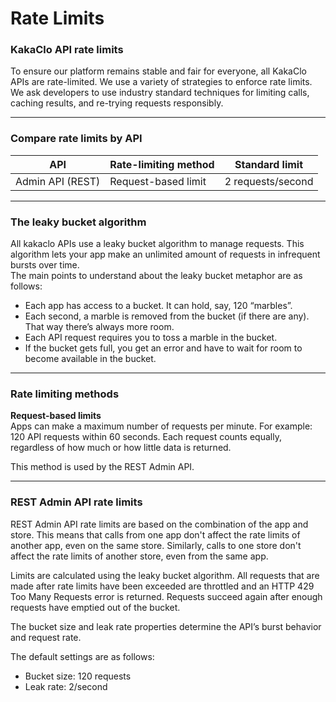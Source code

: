 # Rate Limits

### **KakaClo API rate limits**

To ensure our platform remains stable and fair for everyone, all KakaClo APIs are rate-limited. We use a variety of strategies to enforce rate limits. We ask developers to use industry standard techniques for limiting calls, caching results, and re-trying requests responsibly.

***

### **Compare rate limits by API**

| API              | Rate-limiting method | Standard limit    |
| ---------------- | -------------------- | ----------------- |
| Admin API (REST) | Request-based limit  | 2 requests/second |

***

### **The leaky bucket algorithm**

All kakaclo APIs use a leaky bucket algorithm to manage requests. This algorithm lets your app make an unlimited amount of requests in infrequent bursts over time.\
The main points to understand about the leaky bucket metaphor are as follows:

* Each app has access to a bucket. It can hold, say, 120 “marbles”.
* Each second, a marble is removed from the bucket (if there are any). That way there’s always more room.
* Each API request requires you to toss a marble in the bucket.
* If the bucket gets full, you get an error and have to wait for room to become available in the bucket.

***

### **Rate limiting methods**

**Request-based limits**\
Apps can make a maximum number of requests per minute. For example: 120 API requests within 60 seconds. Each request counts equally, regardless of how much or how little data is returned.

This method is used by the REST Admin API.

***

### **REST Admin API rate limits**

REST Admin API rate limits are based on the combination of the app and store. This means that calls from one app don't affect the rate limits of another app, even on the same store. Similarly, calls to one store don't affect the rate limits of another store, even from the same app.

Limits are calculated using the leaky bucket algorithm. All requests that are made after rate limits have been exceeded are throttled and an HTTP 429 Too Many Requests error is returned. Requests succeed again after enough requests have emptied out of the bucket.

The bucket size and leak rate properties determine the API’s burst behavior and request rate.

The default settings are as follows:

* Bucket size: 120 requests
* Leak rate: 2/second
